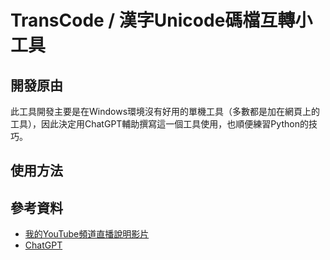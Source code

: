 # TransCode / 漢字Unicode碼檔互轉小工具
## 開發原由
此工具開發主要是在Windows環境沒有好用的單機工具（多數都是加在網頁上的工具），因此決定用ChatGPT輔助撰寫這一個工具使用，也順便練習Python的技巧。

## 使用方法


## 參考資料
- [我的YouTube頻道直播說明影片](https://www.youtube.com/live/_5RT0xvzTOE?si=KomywYD8sGf8bK8k)
- [ChatGPT](https://chat.openai.com/)
